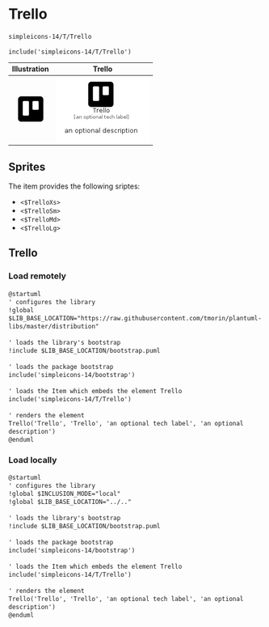 # Trello


```text
simpleicons-14/T/Trello
```

```text
include('simpleicons-14/T/Trello')
```



| Illustration | Trello |
| :---: | :---: |
| ![illustration for Illustration](../../simpleicons-14/T/Trello.png) | ![illustration for Trello](../../simpleicons-14/T/Trello.Local.png) |



## Sprites
The item provides the following sriptes:

- `<$TrelloXs>`
- `<$TrelloSm>`
- `<$TrelloMd>`
- `<$TrelloLg>`





## Trello

### Load remotely
```plantuml
@startuml
' configures the library
!global $LIB_BASE_LOCATION="https://raw.githubusercontent.com/tmorin/plantuml-libs/master/distribution"

' loads the library's bootstrap
!include $LIB_BASE_LOCATION/bootstrap.puml

' loads the package bootstrap
include('simpleicons-14/bootstrap')

' loads the Item which embeds the element Trello
include('simpleicons-14/T/Trello')

' renders the element
Trello('Trello', 'Trello', 'an optional tech label', 'an optional description')
@enduml
```

### Load locally
```plantuml
@startuml
' configures the library
!global $INCLUSION_MODE="local"
!global $LIB_BASE_LOCATION="../.."

' loads the library's bootstrap
!include $LIB_BASE_LOCATION/bootstrap.puml

' loads the package bootstrap
include('simpleicons-14/bootstrap')

' loads the Item which embeds the element Trello
include('simpleicons-14/T/Trello')

' renders the element
Trello('Trello', 'Trello', 'an optional tech label', 'an optional description')
@enduml
```

